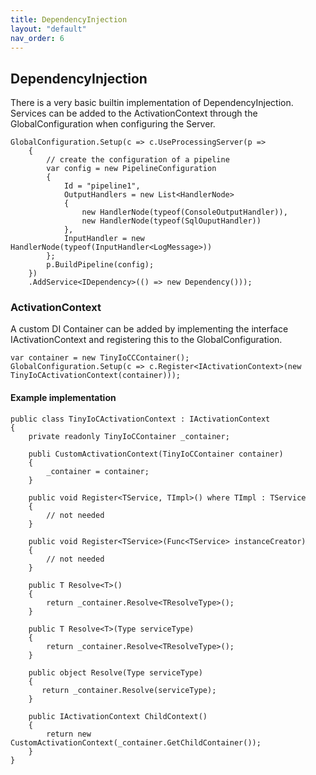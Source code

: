 ```yaml
---
title: DependencyInjection
layout: "default"
nav_order: 6
---
```

## DependencyInjection
There is a very basic builtin implementation of DependencyInjection.  
Services can be added to the ActivationContext through the GlobalConfiguration when configuring the Server.  
```
GlobalConfiguration.Setup(c => c.UseProcessingServer(p =>
    {
        // create the configuration of a pipeline
        var config = new PipelineConfiguration
        {
            Id = "pipeline1",
            OutputHandlers = new List<HandlerNode>
            {
                new HandlerNode(typeof(ConsoleOutputHandler)),
                new HandlerNode(typeof(SqlOuputHandler))
            },
            InputHandler = new HandlerNode(typeof(InputHandler<LogMessage>))
        };
        p.BuildPipeline(config);
    })
    .AddService<IDependency>(() => new Dependency()));
```
  
### ActivationContext
A custom DI Container can be added by implementing the interface IActivationContext and registering this to the GlobalConfiguration.  
```
var container = new TinyIoCCContainer();
GlobalConfiguration.Setup(c => c.Register<IActivationContext>(new TinyIoCActivationContext(container)));
```
  
#### Example implementation
```
public class TinyIoCActivationContext : IActivationContext
{
    private readonly TinyIoCContainer _container;

    publi CustomActivationContext(TinyIoCContainer container)
    {
        _container = container;
    }

    public void Register<TService, TImpl>() where TImpl : TService
    {
        // not needed
    }

    public void Register<TService>(Func<TService> instanceCreator)
    {
        // not needed
    }

    public T Resolve<T>()
    {
        return _container.Resolve<TResolveType>();
    }

    public T Resolve<T>(Type serviceType)
    {
        return _container.Resolve<TResolveType>();
    }

    public object Resolve(Type serviceType)
    {
       return _container.Resolve(serviceType);
    }

    public IActivationContext ChildContext()
    {
        return new CustomActivationContext(_container.GetChildContainer());
    }
}
```